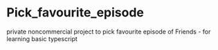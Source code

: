 # Pick_favourite_episode
private noncommercial project to pick favourite episode of Friends - for learning basic typescript
